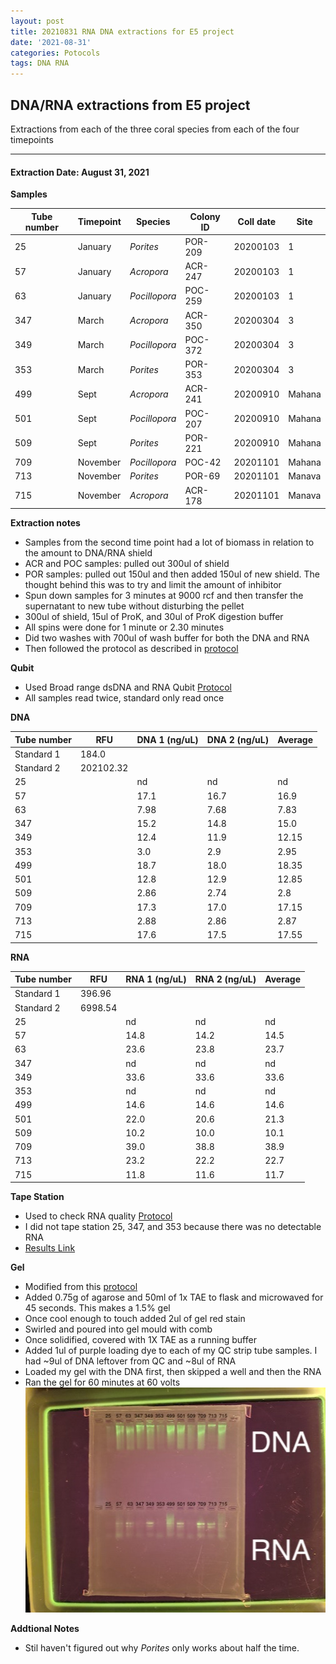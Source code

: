 ```yaml
---
layout: post
title: 20210831 RNA DNA extractions for E5 project
date: '2021-08-31'
categories: Potocols
tags: DNA RNA
---
```


## DNA/RNA extractions from E5 project

Extractions from each of the three coral species from each of the four timepoints

---

#### Extraction Date: August 31, 2021 
**Samples**

| Tube number 	| Timepoint	   	| Species	    | Colony ID 	| Coll date		| Site       	|
|-------------	|------------	|-------------	|-------------	|-------------	|-------------	|
| 25		 	| January	 	| *Porites*	   	| POR-209      	| 20200103   	| 1				|
| 57			| January	 	| *Acropora*	| ACR-247	    | 20200103		| 1				|
| 63		 	| January	  	| *Pocillopora* | POC-259     	| 20200103  	| 1				|
| 347		 	| March		 	| *Acropora*  	| ACR-350      	| 20200304   	| 3				|
| 349			| March 		| *Pocillopora*	| POC-372	    | 20200304		| 3				|
| 353		 	| March	  		| *Porites*	 	| POR-353     	| 20200304  	| 3				|
| 499		 	| Sept		 	| *Acropora*  	| ACR-241      	| 20200910   	| Mahana		|
| 501			| Sept	 		| *Pocillopora*	| POC-207	    | 20200910		| Mahana		|
| 509		 	| Sept		  	| *Porites*		| POR-221     	| 20200910  	| Mahana		|
| 709		 	| November	 	| *Pocillopora* | POC-42      	| 20201101   	| Mahana		|
| 713			| November	 	| *Porites*		| POR-69	    | 20201101		| Manava		|
| 715		 	| November	  	| *Acropora* 	| ACR-178     	| 20201101  	| Manava		|

**Extraction notes**
 - Samples from the second time point had a lot of biomass in relation to the amount to DNA/RNA shield
 - ACR and POC samples: pulled out 300ul of shield
 - POR samples: pulled out 150ul and then added 150ul of new shield. The thought behind this was to try and limit the amount of inhibitor 
 - Spun down samples for 3 minutes at 9000 rcf and then transfer the supernatant to new tube without disturbing the pellet
 - 300ul of shield, 15ul of ProK, and 30ul of ProK digestion buffer
 - All spins were done for 1 minute or 2.30 minutes
 - Did two washes with 700ul of wash buffer for both the DNA and RNA
 - Then followed the protocol as described in [protocol](https://github.com/emmastrand/EmmaStrand_Notebook/blob/master/_posts/2019-05-31-Zymo-Duet-RNA-DNA-Extraction-Protocol.md)


**Qubit**
 - Used Broad range dsDNA and RNA Qubit [Protocol](https://meschedl.github.io/MESPutnam_Open_Lab_Notebook/Qubit-Protocol/)
 - All samples read twice, standard only read once
 
**DNA**

| Tube number 	| RFU		   	| DNA 1 (ng/uL) | DNA 2 (ng/uL) | Average     	|
|-------------	|------------	|-------------	|-------------	|-------------	|
| Standard 1  	| 184.0		 	| 		      	| 		      	|	         	|
| Standard 2 	| 202102.32	 	| 		    	| 		    	| 	        	|
| 25		 	|		     	| nd	     	| nd	     	| nd        	|
| 57		 	| 			   	| 17.1        	| 16.7         	| 16.9         	|
| 63		  	|		     	| 7.98        	| 7.68         	| 7.83         	|
| 347		 	| 			   	| 15.2        	| 14.8         	| 15.0         	|
| 349		  	|		     	| 12.4        	| 11.9         	| 12.15        	|
| 353		 	| 			   	| 3.0        	| 2.9        	| 2.95         	|
| 499		  	|		     	| 18.7        	| 18.0         	| 18.35        	|
| 501		 	| 			   	| 12.8        	| 12.9         	| 12.85        	|
| 509		  	|		     	| 2.86        	| 2.74         	| 2.8         	|
| 709		 	| 			   	| 17.3        	| 17.0         	| 17.15        	|
| 713		  	|		     	| 2.88        	| 2.86         	| 2.87         	|
| 715		 	| 			   	| 17.6        	| 17.5         	| 17.55        	|


**RNA**


| Tube number 	| RFU		   	| RNA 1 (ng/uL) | RNA 2 (ng/uL) | Average     	|
|-------------	|------------	|-------------	|-------------	|-------------	|
| Standard 1  	| 396.96	 	| 		      	| 		      	|	         	|
| Standard 2 	| 6998.54	 	| 		    	| 		    	| 	        	|
| 25		 	|		     	| nd	     	| nd	     	| nd        	|
| 57		 	| 			   	| 14.8        	| 14.2         	| 14.5         	|
| 63		  	|		     	| 23.6        	| 23.8         	| 23.7         	|
| 347		 	| 			   	| nd        	| nd         	| nd         	|
| 349		  	|		     	| 33.6        	| 33.6         	| 33.6        	|
| 353		 	| 			   	| nd	       	| nd	       	| nd         	|
| 499		  	|		     	| 14.6        	| 14.6         	| 14.6        	|
| 501		 	| 			   	| 22.0        	| 20.6         	| 21.3        	|
| 509		  	|		     	| 10.2        	| 10.0         	| 10.1         	|
| 709		 	| 			   	| 39.0        	| 38.8         	| 38.9        	|
| 713		  	|		     	| 23.2        	| 22.2         	| 22.7         	|
| 715		 	| 			   	| 11.8        	| 11.6         	| 11.7        	|


**Tape Station**
 - Used to check RNA quality [Protocol](https://meschedl.github.io/MESPutnam_Open_Lab_Notebook/RNA-TapeStation-Protocol/)
 - I did not tape station 25, 347, and 353 because there was no detectable RNA 
 - [Results Link](https://github.com/Kterpis/Putnam_Lab_Notebook/blob/8924fa4c81273bf41f034ced02fa7fd6da151ac9/images/tape_station/2021-08-31%20-%2015.38.36.pdf)

**Gel**
 - Modified from this [protocol](https://meschedl.github.io/MESPutnam_Open_Lab_Notebook/Gel-Protocol/)
 - Added 0.75g of agarose and 50ml of 1x TAE to flask and microwaved for 45 seconds. This makes a 1.5% gel
 - Once cool enough to touch added 2ul of gel red stain
 - Swirled and poured into gel mould with comb
 - Once solidified, covered with 1X TAE as a running buffer
 - Added 1ul of purple loading dye to each of my QC strip tube samples. I had ~9ul of DNA leftover from QC and ~8ul of RNA
 - Loaded my gel with the DNA first, then skipped a well and then the RNA
 - Ran the gel for 60 minutes at 60 volts
 ![20210831_gel.jpg](https://github.com/Kterpis/Putnam_Lab_Notebook/blob/master/images/gels/20210831_gel.jpg?raw=true)
 
 **Addtional Notes**
  - Stil haven't figured out why *Porites* only works about half the time. 